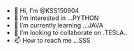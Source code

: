 - 👋 Hi, I’m @KSS150904
- 👀 I’m interested in ...PYTHON
- 🌱 I’m currently learning ...JAVA
- 💞️ I’m looking to collaborate on .TESLA..
- 📫 How to reach me ...SSS

<!---
KSS150904/KSS150904 is a ✨ special ✨ repository because its `README.md` (this file) appears on your GitHub profile.
You can click the Preview link to take a look at your changes.
--->
